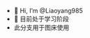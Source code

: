 - 👋 Hi, I’m @Liaoyang985
- 👀 目前处于学习阶段
- 此分支用于图床使用







<!---
Liaoyang985/Liaoyang985 is a ✨ special ✨ repository because its `README.md` (this file) appears on your GitHub profile.
You can click the Preview link to take a look at your changes.
--->
